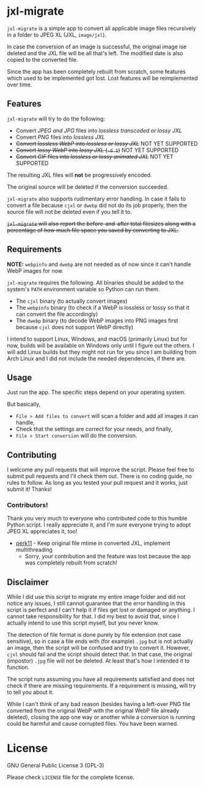# jxl-migrate

`jxl-migrate` is a simple app to convert all applicable image files recursively in a folder to JPEG XL (JXL, `image/jxl`).

In case the conversion of an image is successful, the original image ise deleted and the JXL file will be all that's left.
The modified date is also copied to the converted file.

Since the app has been completely rebuilt from scratch, some features which used to be implemented got lost.
Lost features will be reimplemented over time.

## Features

`jxl-migrate` will try to do the following:

* Convert *JPEG and JPG* files into *lossless transcoded or lossy JXL*
* Convert *PNG* files into *lossless JXL*
* ~~Convert *lossless WebP* into *lossless or lossy JXL*~~ NOT YET SUPPORTED
* ~~Convert *lossy WebP* into *lossy JXL* (`-d 1`)~~ NOT YET SUPPORTED
* ~~Convert *GIF* files into *lossless or lossy animated JXL*~~ NOT YET SUPPORTED

The resulting JXL files will **not** be progressively encoded.

The original source will be deleted if the conversion succeeded.

`jxl-migrate` also supports rudimentary error handling. In case it fails to convert a file because `cjxl` or `dwebp` did not do its job properly, then the source file will not be deleted even if you tell it to.

~~`jxl-migrate` will also report the before-and-after total filesizes along with a percentage of how much file space you saved by converting to JXL.~~

## Requirements

**NOTE:** `webpinfo` and `dwebp` are not needed as of now since it can't handle WebP images for now.

`jxl-migrate` requires the following. All binaries should be added to the system's `PATH` environment variable so Python can run them.

* The `cjxl` binary (to actually convert images)
* The `webpinfo` binary (to check if a WebP is lossless or lossy so that it can convert the file accordingly)
* The `dwebp` binary (to decode WebP images into PNG images first because `cjxl` does not support WebP directly)

I intend to support Linux, Windows, and macOS (primarily Linux) but for now, builds will be available on Windows only until I figure out the others. I will add Linux builds but they might not run for you since I am building from Arch Linux and I did not include the needed dependencies, if there are.

## Usage

Just run the app. The specific steps depend on your operating system.

But basically,

* `File > Add files to convert` will scan a folder and add all images it can handle,
* Check that the settings are correct for your needs, and finally,
* `File > Start conversion` will do the conversion.

## Contributing

I welcome any pull requests that will improve the script. Please feel free to submit pull requests and I'll check them out. There is no coding guide, no rules to follow. As long as you tested your pull request and it works, just submit it! Thanks!

### Contributors!

Thank you very much to everyone who contributed code to this humble Python script. I really appreciate it, and I'm sure everyone trying to adopt JPEG XL appreciates it, too!

* [perk11](https://github.com/perk11) - Keep original file mtime in converted JXL, implement multithreading
    * Sorry, your contribution and the feature was lost because the app was completely rebuilt from scratch!

## Disclaimer

While I did use this script to migrate my entire image folder and did not notice any issues, I still cannot guarantee that the error handling in this script is perfect and I can't help it if files get lost or damaged or anything. I cannot take responsibility for that. I did my best to avoid that, since I actually intend to use this script myself, but you never know.

The detection of file format is done purely by file extension (not case sensitive), so in case a file ends with (for example) `.jpg` but is not actually an image, then the script will be confused and try to convert it. However, `cjxl` should fail and the script should detect that. In that case, the original (impostor) `.jpg` file will not be deleted. At least that's how I intended it to function.

The script runs assuming you have all requirements satisfied and does not check if there are missing requirements. If a requirement is missing, will try to tell you about it.

While I can't think of any bad reason (besides having a left-over PNG file converted from the original WebP with the original WebP file already deleted), closing the app one way or another while a conversion is running could be harmful and cause corrupted files. You have been warned.

# License

GNU General Public License 3 (GPL-3)

Please check `LICENSE` file for the complete license.
